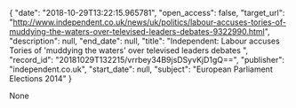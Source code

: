 {
  "date": "2018-10-29T13:22:15.965781", 
  "open_access": false, 
  "target_url": "http://www.independent.co.uk/news/uk/politics/labour-accuses-tories-of-muddying-the-waters-over-televised-leaders-debates-9322990.html", 
  "description": null, 
  "end_date": null, 
  "title": "Independent:  Labour accuses Tories of 'muddying the waters' over televised leaders debates ", 
  "record_id": "20181029T132215/vrrbey34B9jsDSyvKjD1gQ==", 
  "publisher": "independent.co.uk", 
  "start_date": null, 
  "subject": "European Parliament Elections 2014"
}

None
